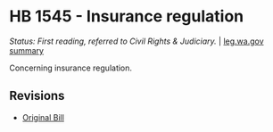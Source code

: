 # HB 1545 - Insurance regulation
*Status: First reading, referred to Civil Rights & Judiciary.* | [leg.wa.gov summary](https://app.leg.wa.gov/billsummary?BillNumber=1545&Year=2021)

Concerning insurance regulation. 

## Revisions
* [Original Bill](1/)